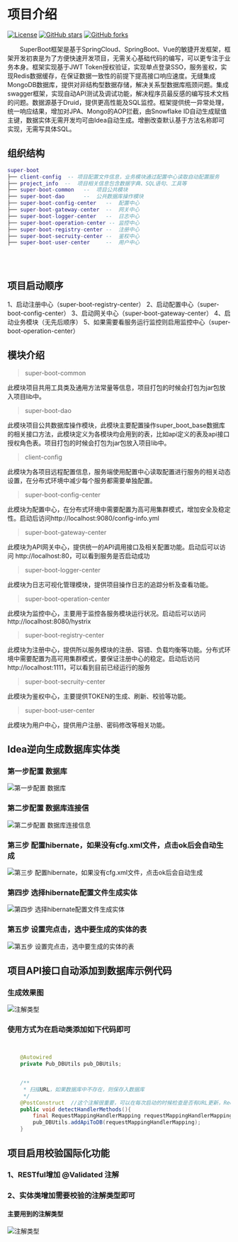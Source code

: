 # 项目介绍
[![License](https://img.shields.io/badge/license-MIT-blue.svg)](LICENSE)
[![GitHub stars](https://img.shields.io/github/stars/7040210/SuperBoot.svg?style=social&label=Stars)](https://github.com/7040210/SuperBoot)
[![GitHub forks](https://img.shields.io/github/forks/7040210/SuperBoot.svg?style=social&label=Fork)](https://github.com/7040210/SuperBoot)

　　SuperBoot框架是基于SpringCloud、SpringBoot、Vue的敏捷开发框架，框架开发初衷是为了方便快速开发项目，无需关心基础代码的编写，可以更专注于业务本身。框架实现基于JWT Token授权验证，实现单点登录SSO，服务鉴权，实现Redis数据缓存，在保证数据一致性的前提下提高接口响应速度。无缝集成MongoDB数据库，提供对非结构型数据存储，解决关系型数据库瓶颈问题。集成swagger框架，实现自动API测试及调试功能，解决程序员最反感的编写技术文档的问题。数据源基于Druid，提供更高性能及SQL监控。框架提供统一异常处理，统一响应结果，增加对JPA、Mongo的AOP拦截，由Snowflake ID自动生成赋值主键，数据实体无需开发均可由Idea自动生成。增删改查默认基于方法名称即可实现，无需写具体SQL。
  
## 组织结构
``` lua
super-boot
├── client-config  -- 项目配置文件信息，业务模块通过配置中心读取自动配置服务
├── project_info  --  项目相关信息包含数据字典、SQL语句、工具等
├── super-boot-common   --  项目公共模块
├── super-boot-dao      --  公共数据库操作模块
├── super-boot-config-center   --  配置中心
├── super-boot-gateway-center  --  网关中心
├── super-boot-logger-center   --  日志中心
├── super-boot-operation-center -- 监控中心 
├── super-boot-registry-center --  注册中心  
├── super-boot-secruity-center --  鉴权中心
├── super-boot-user-center     --  用户中心  
 

  


```

## 项目启动顺序
  1、启动注册中心（super-boot-registry-center）
  2、启动配置中心（super-boot-config-center）
  3、启动网关中心（super-boot-gateway-center）
  4、启动业务模块（无先后顺序）
  5、如果需要看服务运行监控则启用监控中心（super-boot-operation-center）

## 模块介绍

> super-boot-common

此模块项目共用工具类及通用方法常量等信息，项目打包的时候会打包为jar包放入项目lib中。

> super-boot-dao

此模块项目公共数据库操作模块，此模块主要配置操作super_boot_base数据库的相关接口方法，此模块定义为各模块均会用到的表，比如api定义的表及api接口授权角色表。项目打包的时候会打包为jar包放入项目lib中。

> client-config

此模块为各项目远程配置信息，服务端使用配置中心读取配置进行服务的相关动态设置，在分布式环境中减少每个服务都需要单独配置。

> super-boot-config-center

此模块为配置中心，在分布式环境中需要配置为高可用集群模式，增加安全及稳定性。启动后访问http://localhost:9080/config-info.yml 

> super-boot-gateway-center

此模块为API网关中心，提供统一的API调用接口及相关配置功能。启动后可以访问 http://localhost:80，可以看到服务是否启动成功

> super-boot-logger-center

此模块为日志可视化管理模块，提供项目操作日志的追踪分析及查看功能。

> super-boot-operation-center

此模块为监控中心，主要用于监控各服务模块运行状况。启动后可以访问 http://localhost:8080/hystrix

> super-boot-registry-center

此模块为注册中心，提供所以服务模块的注册、容错、负载均衡等功能。分布式环境中需要配置为高可用集群模式，要保证注册中心的稳定。启动后访问 http://localhost:1111，可以看到目前已经运行的服务

> super-boot-secruity-center

此模块为鉴权中心，主要提供TOKEN的生成、刷新、校验等功能。

> super-boot-user-center

此模块为用户中心，提供用户注册、密码修改等相关功能。


## Idea逆向生成数据库实体类
### 第一步配置 数据库
![第一步配置 数据库](project_info/png/genentity/0.png)
### 第二步配置 数据库连接信
![第二步配置 数据库连接信息](project_info/png/genentity/1.png)
### 第三步  配置hibernate，如果没有cfg.xml文件，点击ok后会自动生成
![第三步  配置hibernate，如果没有cfg.xml文件，点击ok后会自动生成](project_info/png/genentity/2.png)
### 第四步 选择hibernate配置文件生成实体
![第四步 选择hibernate配置文件生成实体](project_info/png/genentity/3.png)
### 第五步 设置完点击，选中要生成的实体的表
![第五步 设置完点击，选中要生成的实体的表](project_info/png/genentity/4.png)


## 项目API接口自动添加到数据库示例代码

### 生成效果图
![注解类型](project_info/png/api.png)

### 使用方式为在启动类添加如下代码即可
~~~~java

	
    @Autowired
    private Pub_DBUtils pub_DBUtils;


    /**
     * 扫描URL，如果数据库中不存在，则保存入数据库
     */
    @PostConstruct  //这个注解很重要，可以在每次启动的时候检查是否有URL更新，RequestMappingHandlerMapping只能在controller层用。这里我们放在主类中
    public void detectHandlerMethods(){
        final RequestMappingHandlerMapping requestMappingHandlerMapping = requestMappingHandlerConfig.requestMappingHandlerMapping ();
        pub_DBUtils.addApiToDB(requestMappingHandlerMapping);
    }

~~~~

## 项目启用校验国际化功能

### 1、RESTful增加 @Validated 注解
 
### 2、实体类增加需要校验的注解类型即可
 
#### 主要用到的注解类型
 
 ![注解类型](project_info/png/validate.png)
